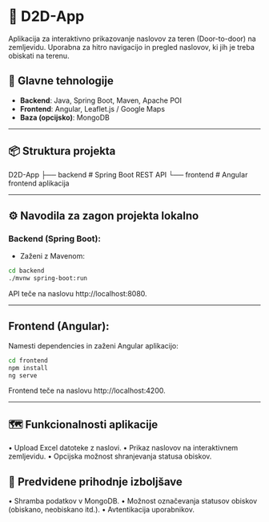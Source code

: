 # 📍 D2D-App

Aplikacija za interaktivno prikazovanje naslovov za teren (Door-to-door) na zemljevidu. Uporabna za hitro navigacijo in pregled naslovov, ki jih je treba obiskati na terenu.

## 🚀 Glavne tehnologije

- **Backend**: Java, Spring Boot, Maven, Apache POI
- **Frontend**: Angular, Leaflet.js / Google Maps
- **Baza (opcijsko)**: MongoDB

---

## 📦 Struktura projekta

D2D-App
├── backend       # Spring Boot REST API
└── frontend      # Angular frontend aplikacija

---

## ⚙️ Navodila za zagon projekta lokalno

### Backend (Spring Boot):

- Zaženi z Mavenom:

```bash
cd backend
./mvnw spring-boot:run
```
API teče na naslovu http://localhost:8080.

---

## Frontend (Angular):

Namesti dependencies in zaženi Angular aplikacijo:

```bash
cd frontend
npm install
ng serve
```
Frontend teče na naslovu http://localhost:4200.

---

## 🗺️ Funkcionalnosti aplikacije

•	Upload Excel datoteke z naslovi.
•	Prikaz naslovov na interaktivnem zemljevidu.
•	Opcijska možnost shranjevanja statusa obiskov.
 
## 📌 Predvidene prihodnje izboljšave

•	Shramba podatkov v MongoDB.
•	Možnost označevanja statusov obiskov (obiskano, neobiskano itd.).
•	Avtentikacija uporabnikov.